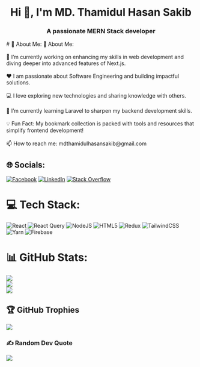 <h1 align="center">Hi 👋, I'm MD. Thamidul Hasan Sakib</h1>
<h3 align="center">A passionate MERN Stack developer</h3>
# 💫 About Me:
💫 About Me:<br><br>🔭 I’m currently working on enhancing my skills in web development and diving deeper into advanced features of Next.js.<br><br>❤️ I am passionate about Software Engineering and building impactful solutions.<br><br>💻 I love exploring new technologies and sharing knowledge with others.<br><br>🌱 I’m currently learning Laravel to sharpen my backend development skills.<br><br>💡 Fun Fact: My bookmark collection is packed with tools and resources that simplify frontend development!<br><br>📫 How to reach me: mdthamidulhasansakib@gmail.com


## 🌐 Socials:
[![Facebook](https://img.shields.io/badge/Facebook-%231877F2.svg?logo=Facebook&logoColor=white)](https://facebook.com/thamidul.hasan.sakib.2024) [![LinkedIn](https://img.shields.io/badge/LinkedIn-%230077B5.svg?logo=linkedin&logoColor=white)](https://linkedin.com/in/thsakib) [![Stack Overflow](https://img.shields.io/badge/-Stackoverflow-FE7A16?logo=stack-overflow&logoColor=white)](https://stackoverflow.com/users/26122695) 

# 💻 Tech Stack:
![React](https://img.shields.io/badge/react-%2320232a.svg?style=for-the-badge&logo=react&logoColor=%2361DAFB) ![React Query](https://img.shields.io/badge/-React%20Query-FF4154?style=for-the-badge&logo=react%20query&logoColor=white) ![NodeJS](https://img.shields.io/badge/node.js-6DA55F?style=for-the-badge&logo=node.js&logoColor=white) ![HTML5](https://img.shields.io/badge/html5-%23E34F26.svg?style=for-the-badge&logo=html5&logoColor=white) ![Redux](https://img.shields.io/badge/redux-%23593d88.svg?style=for-the-badge&logo=redux&logoColor=white) ![TailwindCSS](https://img.shields.io/badge/tailwindcss-%2338B2AC.svg?style=for-the-badge&logo=tailwind-css&logoColor=white) ![Yarn](https://img.shields.io/badge/yarn-%232C8EBB.svg?style=for-the-badge&logo=yarn&logoColor=white) ![Firebase](https://img.shields.io/badge/firebase-a08021?style=for-the-badge&logo=firebase&logoColor=ffcd34)
# 📊 GitHub Stats:
![](https://github-readme-stats.vercel.app/api?username=th-sakib&theme=one_dark_pro&hide_border=false&include_all_commits=false&count_private=false)<br/>
![](https://github-readme-streak-stats.herokuapp.com/?user=th-sakib&theme=one_dark_pro&hide_border=false)<br/>
![](https://github-readme-stats.vercel.app/api/top-langs/?username=th-sakib&theme=one_dark_pro&hide_border=false&include_all_commits=false&count_private=false&layout=compact)

## 🏆 GitHub Trophies
![](https://github-profile-trophy.vercel.app/?username=th-sakib&theme=vue&no-frame=false&no-bg=true&margin-w=4)

### ✍️ Random Dev Quote
![](https://quotes-github-readme.vercel.app/api?type=horizontal&theme=dark)

<!-- Proudly created with GPRM ( https://gprm.itsvg.in ) -->
